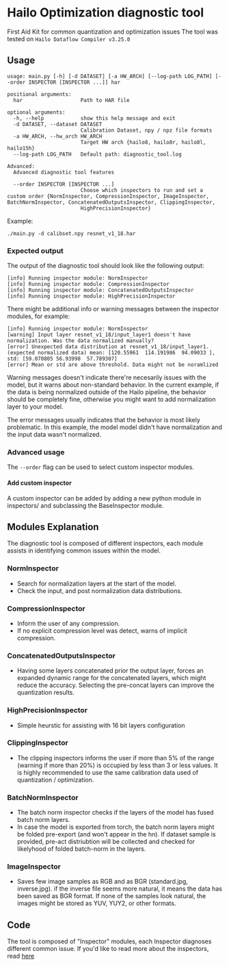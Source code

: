 # Hailo Optimization diagnostic tool

First Aid Kit for common quantization and optimization issues
The tool was tested on `Hailo Dataflow Compiler v3.25.0`

## Usage

[//]: <> (markdown lacks the feature of embedding text from other file, maybe use rst files instead?)

```
usage: main.py [-h] [-d DATASET] [-a HW_ARCH] [--log-path LOG_PATH] [--order INSPECTOR [INSPECTOR ...]] har

positional arguments:
  har                   Path to HAR file

optional arguments:
  -h, --help            show this help message and exit
  -d DATASET, --dataset DATASET
                        Calibration Dataset, npy / npz file formats
  -a HW_ARCH, --hw_arch HW_ARCH
                        Target HW arch {hailo8, hailo8r, hailo8l, hailo15h}
  --log-path LOG_PATH   Default path: diagnostic_tool.log

Advanced:
  Advanced diagnostic tool features

  --order INSPECTOR [INSPECTOR ...]
                        Choose which inspectors to run and set a custom order {NormInspector, CompressionInspector, ImageInspector, BatchNormInspector, ConcatenatedOutputsInspector, ClippingInspector,
                        HighPrecisionInspector}
```

Example:

```
./main.py -d calibset.npy resnet_v1_18.har
```

### Expected output

The output of the diagnostic tool should look like the following output:

```
[info] Running inspector module: NormInspector
[info] Running inspector module: CompressionInspector
[info] Running inspector module: ConcatenatedOutputsInspector
[info] Running inspector module: HighPrecisionInspector
```

There might be additional info or warning messages between the inspector modules, for example:

```
[info] Running inspector module: NormInspector
[warning] Input layer resnet_v1_18/input_layer1 doesn't have normalization. Was the data normalized manually?
[error] Unexpected data distribution at resnet_v1_18/input_layer1. (expected normalized data) mean: [120.55961  114.191986  94.09033 ], std: [59.070805 56.93998  57.789307]
[error] Mean or std are above threshold. Data might not be noramlized
```

Warning messages doesn't indicate there're necesarily issues with the model, but it warns about non-standard behavior. In the current example, if the data is being normalized outside of the Hailo pipeline, the behavior should be completely fine, otherwise you might want to add normalization layer to your model.

The error messages usually indicates that the behavior is most likely problematic. In this example, the model model didn't have normalization and the input data wasn't normalized.

### Advanced usage

The `--order` flag can be used to select custom inspector modules.

#### Add custom inspector

A custom inspector can be added by adding a new python module in inspectors/ and subclassing the BaseInspector module.

## Modules Explanation

The diagnostic tool is composed of different inspectors, each module assists in identifying common issues within the model.

### NormInspector

- Search for normalization layers at the start of the model.
- Check the input, and post normalization data distributions.

### CompressionInspector

- Inform the user of any compression.
- If no explicit compression level was detect, warns of implicit compression.

### ConcatenatedOutputsInspector

- Having some layers concatenated prior the output layer, forces an expanded dynamic range for the concatenated layers, which might reduce the accuracy. Selecting the pre-concat layers can improve the quantization results.

### HighPrecisionInspector

- Simple heurstic for assisting with 16 bit layers configuration

[//]: <> (Should use the advanced LAT results, or maybe 2 different inspectors?)

### ClippingInspector

- The clipping inspectors informs the user if more than 5% of the range (warning if more than 20%) is occupied by less than 3 or less values. It is highly recommended to use the same calibration data used of quantization / optimization. 

### BatchNormInspector

- The batch norm inspector checks if the layers of the model has fused batch norm layers.
- In case the model is exported from torch, the batch norm layers might be folded pre-export (and won't appear in the hn). If dataset sample is provided, pre-act distriubtion will be collected and checked for likelyhood of folded batch-norm in the layers.

### ImageInspector

- Saves few image samples as RGB and as BGR (standard.jpg, inverse.jpg). if the inverse file seems more natural, it means the data has been saved as BGR format. If none of the samples look natural, the images might be stored as YUV, YUY2, or other formats.

## Code

The tool is composed of "Inspector" modules, each Inspector diagnoses different common issue. If you'd like to read more about the inspectors, read [here](inspectors/README.md)
